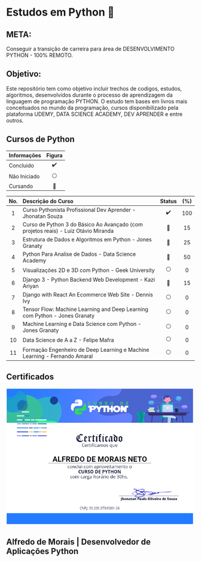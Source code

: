 # Estudos em Python :snake: 

## META:
Conseguir a transição de carreira para área de DESENVOLVIMENTO PYTHON - 100% REMOTO. 

## Objetivo: 
Este repositório tem como objetivo incluir trechos de codigos, estudos, algoritmos, desenvolvidos durante o processo de aprendizagem da linguagem de programação PYTHON. O estudo tem bases em livros mais conceituados no mundo da programação, cursos disponibilizado pela plataforma UDEMY, DATA SCIENCE ACADEMY, DEV APRENDER e entre outros. 

## Cursos de Python

|Informações | Figura            |
|:---        | :---:             |
|Concluido   |:heavy_check_mark: |
|Não Iniciado|:white_circle:     |
|Cursando    |:large_blue_circle:|


|No.  | Descrição do Curso                                                               | Status            | (%) |
|:---:|:---                                                                              | :---:             |:---:|
|1    |Curso Pythonista Profissional Dev Aprender - Jhonatan Souza                       |:heavy_check_mark: | 100 |
|2    |Curso de Python 3 do Básico Ao Avançado (com projetos reais) - Luiz Otávio Miranda|:large_blue_circle:| 15  |
|3    |Estrutura de Dados e Algoritmos em Python - Jones Granaty                         |:large_blue_circle:| 25  |
|4    |Python Para Analise de Dados - Data Science Academy                               |:large_blue_circle:| 50  |
|5    |Visualizações 2D e 3D com Python - Geek University                                |:white_circle:     | 0   |
|6    |Django 3 - Python Backend Web Development - Kazi Ariyan                           |:large_blue_circle:| 15  |
|7    |Django with React An Ecommerce Web Site - Dennis Ivy                              |:white_circle:     | 0   |
|8    |Tensor Flow: Machine Learning and Deep Learning com Python - Jones Granaty        |:white_circle:     | 0   |
|9    |Machine Learning e Data Science com Python - Jones Granaty                        |:white_circle:     | 0   |
|10   |Data Science de A a Z - Felipe Mafra                                              |:white_circle:     | 0   |
|11   |Formação Engenheiro de Deep Learning e Machine Learning - Fernando Amaral         |:white_circle:     | 0   |

## Certificados

![Text Alt](outros_arquivos/certficado_dev_aprender.png)


## Alfredo de Morais | Desenvolvedor de Aplicações Python
